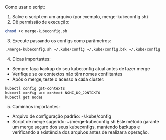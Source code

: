 Como usar o script:
1. Salve o script em um arquivo (por exemplo, merge-kubeconfig.sh)
2. Dê permissão de execução:
```bash
chmod +x merge-kubeconfig.sh
```
3. Execute passando os configs como parâmetros:
```bash
./merge-kubeconfig.sh ~/.kube/config ~/.kube/config.bak ~/.kube/config.bak.20241221_123456
```
4. Dicas importantes:
- Sempre faça backup do seu kubeconfig atual antes de fazer merge
- Verifique se os contextos não têm nomes conflitantes
- Após o merge, teste o acesso a cada cluster:
```bash
kubectl config get-contexts
kubectl config use-context NOME_DO_CONTEXTO
kubectl get nodes

```
5. Caminhos importantes:
- Arquivo de configuração padrão: ~/.kube/config
- Script de merge sugerido: ~/merge-kubeconfig.sh
Este método garante um merge seguro dos seus kubeconfigs, mantendo backups e verificando a existência dos arquivos antes de realizar a operação.

